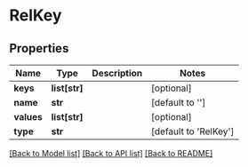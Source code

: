 # RelKey

## Properties
Name | Type | Description | Notes
------------ | ------------- | ------------- | -------------
**keys** | **list[str]** |  | [optional] 
**name** | **str** |  | [default to '']
**values** | **list[str]** |  | [optional] 
**type** | **str** |  | [default to 'RelKey']

[[Back to Model list]](../README.md#documentation-for-models) [[Back to API list]](../README.md#documentation-for-api-endpoints) [[Back to README]](../README.md)


